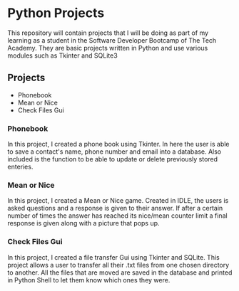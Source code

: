 <h1>Python Projects</h1>

<p>This repository will contain projects that I will be doing as part of my learning as a student in the Software Developer Bootcamp of The Tech Academy. They are basic projects written in Python and use various modules such as Tkinter and SQLite3 </p>

<h2>Projects</h2>
<ul>
  <li>Phonebook</li>
  <li>Mean or Nice</li>
  <li>Check Files Gui </li>
 </ul>
 <h3>Phonebook</h3>
 <p>In this project, I created a phone book using Tkinter. In here the user is able to save a contact's name, phone number and email into a database. Also included is the function to be able to update or delete previously stored enteries.</p>
 
  <h3>Mean or Nice</h3>
 <p>In this project, I created a Mean or Nice game. Created in IDLE, the users is asked questions and a response is given to their answer. If after a certain number of times the answer has reached its nice/mean counter limit a final response is given along with a picture that pops up.</p>
 
  <h3>Check Files Gui</h3>
 <p>In this project, I created a file transfer Gui using Tkinter and SQLite. This project allows a user to transfer all their .txt files from one chosen directory to another. All the files that are moved are saved in the database and printed in Python Shell to let them know which ones they were. </p>
